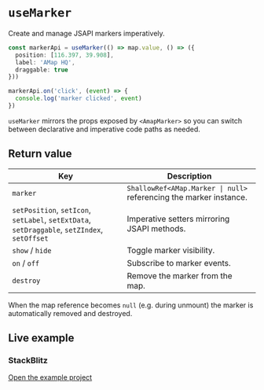 # `useMarker`

Create and manage JSAPI markers imperatively.

```ts
const markerApi = useMarker(() => map.value, () => ({
  position: [116.397, 39.908],
  label: 'AMap HQ',
  draggable: true
}))

markerApi.on('click', (event) => {
  console.log('marker clicked', event)
})
```

`useMarker` mirrors the props exposed by `<AmapMarker>` so you can switch between declarative and imperative code paths as needed.

## Return value

| Key | Description |
| --- | --- |
| `marker` | `ShallowRef<AMap.Marker \| null>` referencing the marker instance. |
| `setPosition`, `setIcon`, `setLabel`, `setExtData`, `setDraggable`, `setZIndex`, `setOffset` | Imperative setters mirroring JSAPI methods. |
| `show` / `hide` | Toggle marker visibility. |
| `on` / `off` | Subscribe to marker events. |
| `destroy` | Remove the marker from the map. |

When the map reference becomes `null` (e.g. during unmount) the marker is automatically removed and destroyed.

## Live example

<ClientOnly>
  <UseMarkerHookDemo />
</ClientOnly>

<script setup lang="ts">
import UseMarkerHookDemo from '../examples/hooks/UseMarkerHookDemo.vue'
</script>

### StackBlitz

[Open the example project](https://stackblitz.com/github/your-org/amap-vue-kit/tree/main/examples/basic)
